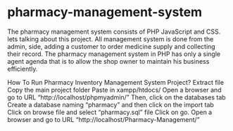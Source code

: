 # pharmacy-management-system

The pharmacy management system consists of PHP JavaScript and CSS. lets talking about this project. All management system is done from the admin, side, adding a customer to order medicine supply and collecting their record. The pharmacy management system in PHP has only a single agent agenda that is to allow the shop owner to maintain his business efficiently.

How To Run Pharmacy Inventory Management System Project?
Extract file
Copy the main project folder
Paste in xampp/htdocs/
Open a browser and go to URL “http://localhost/phpmyadmin/”
Then, click on the databases tab
Create a database naming “pharmacy” and then click on the import tab
Click on browse file and select “pharmacy.sql” file
Click on go.
Open a browser and go to URL “http://localhost/Pharmacy-Management/”
